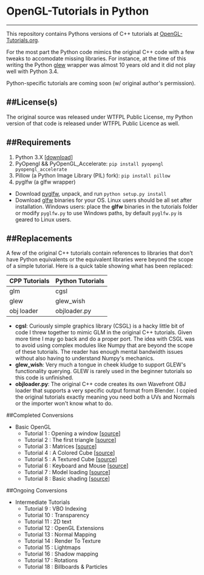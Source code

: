 
# OpenGL-Tutorials in Python
---

This repository contains Pythons versions of C++ tutorials at [OpenGL-Tutorials.org](www.opengl-tutorials.org).

For the most part the Python code mimics the original C++ code with a few tweaks to accomodate missing libraries.  For instance, at the time of this writing the Python [glew](http://glew.sourceforge.net/) wrapper was almost 10 years old and it did not play well with Python 3.4.

Python-specific tutorials are coming soon (w/ original author's permission).

##License(s)
---
The original source was released under WTFPL Public License, my Python version of that code is released under WTFPL Public Licence as well.

##Requirements
---
1. Python 3.X [[download](https://www.python.org/download)]
1. PyOpengl && PyOpenGL_Accelerate:  `pip install pyopengl pyopengl_accelerate`
1. Pillow (a Python Image Library (PIL) fork):  `pip install pillow`
1. pyglfw (a glfw wrapper)
  * Download [pyglfw](https://github.com/FlorianRhiem/pyGLFW), unpack, and run `python setup.py install`
  * Download [glfw](http://www.glfw.org/) binaries for your OS.  Linux users should be all set after installation.  Windows users: place the **glfw** binaries in the tutorials folder or modify `pyglfw.py` to use Windows paths, by default `pyglfw.py` is geared to Linux users.

##Replacements
---
A few of the original C++ tutorials contain references to libraries that don't have Python equivalents or the equivalent libraries were beyond the scope of a simple tutorial.  Here is a quick table showing what has been replaced:


CPP Tutorials  |  Python Tutorials
-------------  |  ----------------
glm            |  cgsl 
glew           |  glew_wish
obj loader     |  objloader.py


* **cgsl**: Curiously simple graphics library (CSGL) is a hacky little bit of code I threw together to mimic GLM in the original C++ tutorials. Given more time I may go back and do a proper port. The idea with CSGL was to avoid using complex modules like Numpy that are beyond the scope of these tutorials. The reader has enough mental bandwidth issues without also having to understand Numpy's mechanics.
* **glew_wish**: Very much a tongue in cheek kludge to support GLEW's functionality querying.  GLEW is rarely used in the beginner tutorials so this code is unfinished.
* **objloader.py**: The original C++ code creates its own Wavefront OBJ loader that supports a very specific output format from Blender.  I copied the original tutorials exactly meaning you need both a UVs and Normals or the importer won't know what to do.
 

##Completed Conversions

* Basic OpenGL
  * Tutorial 1 : Opening a window [[source](https://github.com/Jerdak/opengl_tutorials_python/blob/master/tutorial1.py)]
  * Tutorial 2 : The first triangle [[source](https://github.com/Jerdak/opengl_tutorials_python/blob/master/tutorial2.py)]
  * Tutorial 3 : Matrices [[source](https://github.com/Jerdak/opengl_tutorials_python/blob/master/tutorial3.py)]
  * Tutorial 4 : A Colored Cube [[source](https://github.com/Jerdak/opengl_tutorials_python/blob/master/tutorial4.py)]
  * Tutorial 5 : A Textured Cube [[source](https://github.com/Jerdak/opengl_tutorials_python/blob/master/tutorial5.py)]
  * Tutorial 6 : Keyboard and Mouse [[source](https://github.com/Jerdak/opengl_tutorials_python/blob/master/tutorial6.py)]
  * Tutorial 7 : Model loading [[source](https://github.com/Jerdak/opengl_tutorials_python/blob/master/tutorial7.py)]
  * Tutorial 8 : Basic shading [[source](https://github.com/Jerdak/opengl_tutorials_python/blob/master/tutorial8.py)]

##Ongoing Conversions
* Intermediate Tutorials
  * Tutorial 9 : VBO Indexing
  * Tutorial 10 : Transparency
  * Tutorial 11 : 2D text
  * Tutorial 12 : OpenGL Extensions
  * Tutorial 13 : Normal Mapping
  * Tutorial 14 : Render To Texture
  * Tutorial 15 : Lightmaps
  * Tutorial 16 : Shadow mapping
  * Tutorial 17 : Rotations
  * Tutorial 18 : Billboards & Particles
